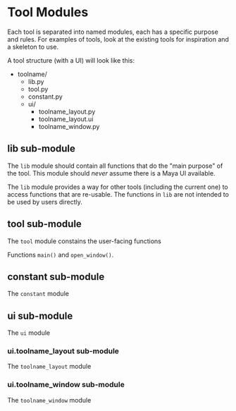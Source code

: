# Tool Modules

Each tool is separated into named modules, each has a specific purpose
and rules. For examples of tools, look at the existing tools for
inspiration and a skeleton to use.

A tool structure (with a UI) will look like this:

- toolname/
  - lib.py
  - tool.py
  - constant.py
  - ui/
    - toolname_layout.py
    - toolname_layout.ui
    - toolname_window.py

## lib sub-module

The `lib` module should contain all functions that do the "main
purpose" of the tool. This module should *never* assume there is a
Maya UI available.

The `lib` module provides a way for other tools (including the current
one) to access functions that are re-usable. The functions in `lib`
are not intended to be used by users directly.

## tool sub-module

The `tool` module constains the user-facing functions

Functions `main()` and `open_window()`.

## constant sub-module

The `constant` module

## ui sub-module

The `ui` module

### ui.toolname_layout sub-module

The `toolname_layout` module

### ui.toolname_window sub-module

The `toolname_window` module
